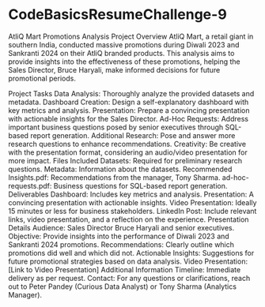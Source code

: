 # CodeBasicsResumeChallenge-9
AtliQ Mart Promotions Analysis Project
Overview
AtliQ Mart, a retail giant in southern India, conducted massive promotions during Diwali 2023 and Sankranti 2024 on their AtliQ branded products. This analysis aims to provide insights into the effectiveness of these promotions, helping the Sales Director, Bruce Haryali, make informed decisions for future promotional periods.

Project Tasks
Data Analysis: Thoroughly analyze the provided datasets and metadata.
Dashboard Creation: Design a self-explanatory dashboard with key metrics and analysis.
Presentation: Prepare a convincing presentation with actionable insights for the Sales Director.
Ad-Hoc Requests: Address important business questions posed by senior executives through SQL-based report generation.
Additional Research: Pose and answer more research questions to enhance recommendations.
Creativity: Be creative with the presentation format, considering an audio/video presentation for more impact.
Files Included
Datasets: Required for preliminary research questions.
Metadata: Information about the datasets.
Recommended Insights.pdf: Recommendations from the manager, Tony Sharma.
ad-hoc-requests.pdf: Business questions for SQL-based report generation.
Deliverables
Dashboard: Includes key metrics and analysis.
Presentation: A convincing presentation with actionable insights.
Video Presentation: Ideally 15 minutes or less for business stakeholders.
LinkedIn Post: Include relevant links, video presentation, and a reflection on the experience.
Presentation Details
Audience: Sales Director Bruce Haryali and senior executives.
Objective: Provide insights into the performance of Diwali 2023 and Sankranti 2024 promotions.
Recommendations: Clearly outline which promotions did well and which did not.
Actionable Insights: Suggestions for future promotional strategies based on data analysis.
Video Presentation: [Link to Video Presentation]
Additional Information
Timeline: Immediate delivery as per request.
Contact: For any questions or clarifications, reach out to Peter Pandey (Curious Data Analyst) or Tony Sharma (Analytics Manager).
